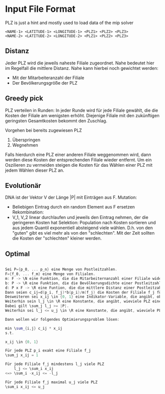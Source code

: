 # Input File Format

PLZ is just a hint and mostly used to load data of the mip solver
```
<NAME-1> <LATITUDE-1> <LONGITUDE-1> <PLZ1> <PLZ2> <PLZ3>
<NAME-2> <LATITUDE-2> <LONGITUDE-2> <PLZ1> <PLZ2> <PLZ3>
```

## Distanz
Jeder PLZ wird die jeweils naheste Filiale zugeordnet.
Nahe bedeutet hier im Regelfall die mittlere Distanz.
Nahe kann hierbei noch gewichtet werden:
 - Mit der Mitarbeiteranzahl der Filiale
 - Der Bevölkerungsgröße der PLZ
 
## Greedy pick
PLZ verteilen in Runden:
In jeder Runde wird für jede Filiale gewählt, die die Kosten der Filiale am wenigsten erhöht.
Diejenige Filiale mit den zukünftigen geringsten Gesamtkosten bekommt den Zuschlag.

Vorgehen bei bereits zugewiesen PLZ
1. Überspringen
2. Wegnehmen

Falls hierdurch eine PLZ einer anderen Filiale weggenommen wird, dann werden diese Kosten der entsprechenden Filiale wieder entfernt.
Um ein Oszilieren zu vermeiden steigen die Kosten für das Wählen einer PLZ mit jedem Wählen dieser PLZ an.

## Evolutionär
DNA ist der Vektor V der Länge |P| mit Einträgen aus F.
Mutation:
 - Beliebigen Eintrag durch ein random Element aus F ersetzen
Rekombination:
 - V_1, V_2 linear durchlaufen und jeweils den Eintrag nehmen, der die geringeren Kosten hat
Selektion:
Population nach Kosten sortieren und aus jedem Quantil exponentiell absteigend viele wählen.
D.h. von den "guten" gibt es viel mehr als von den "schlechten".
Mit der Zeit sollten die Kosten der "schlechten" kleiner werden.

## Optimal

```C++

Sei P={p_0, ... p_n} eine Menge von Postleitzahlen.
F={f_0, ... f_m} eine Menge von Filialen.
m: F -> \N eine Funktion, die die Mitarbeiternanzahl einer Filiale widergibt
b: P -> \R eine Funktion, die die Bevölkerungsdichte einer Postleitzahl angibt
d: P x F -> \R eine Funtion, die die mittlere Distanz einer Postleitzahl zu einer Filiale engibt.
Dann seien c_ij=d(p_i, f_j)*b(p_i)/m(f_j) die Kosten der Filiale f_j für die PLZ p_i.
Desweiteren sei x_ij \in {0, 1} eine Indikator-Variable, die angibt, ob PLZ p_i von Filiale f_j bedient wird.
Weiterhin sein l_j \in \R eine Konstante, die angibt, wieviele PLZ eine Filiale mindestens bedienen muss.
Dabei gilt \sum_j l_j >= |P|.
Weiterhin sei l_j <= u_j \in \R eine Konstante, die angibt, wieviele PLZ eine Filiale maximal bedienen muss.

Dann wollen wir folgendes Optimierungsproblem lösen:

min \sum_{i,j} c_ij * x_ij
s.t.

x_ij \in {0, 1}

Für jede PLZ p_i exakt eine Filiale f_j
\sum_j x_ij = 1

Für jede Filiale f_j mindestens l_j viele PLZ
    l_j <= \sum_i x_ij
<=> \sum_i -x_ij <= -l_j

Für jede Filiale f_j maximal u_j viele PLZ
\sum_i x_ij <= u_j

```
